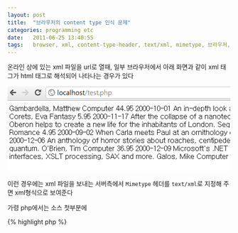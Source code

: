 ```yaml
---
layout: post
title:  "브라우저의 content type 인식 문제"
categories: programming etc
date:   2011-06-25 13:40:55
tags:   browser, xml, content-type-header, text/xml, mimetype, 브라우저, 컨텐트타입, mime타입
---
```


온라인 상에 있는 xml 파일을 url로 열때, 일부 브라우저에서 아래 화면과 같이 xml 태그가 html 태그로 해석되어 나타나는 경우가 있다

![html 파싱 이미지](/assets/uploads/xml-before.png "html entities")

이런 경우에는 xml 파일을 보내는 서버측에서 `Mimetype` 헤더를 `text/xml`로 지정해 주면 xml형식으로 보여준다

가령 php에서는 소스 첫부분에

{% highlight php %}
<?php
header("Content-Type:text/xml");
{% endhighlight %}

을 선언해 준후 xml 컨텐츠를 내보내면 아래와 같이 정상적으로 보이게 된다

![xml 파싱 이미지](/assets/uploads/xml-after.png "xml entities")

다른 mimetype에 대해 알고 싶으면 아래 링크 참고

<http://en.wikipedia.org/wiki/Mimetype>